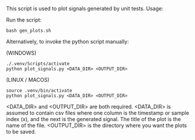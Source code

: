 This script is used to plot signals generated by unit tests.
Usage:

Run the script:
    
    bash gen_plots.sh

Alternatively, to invoke the python script manually:

(WINDOWS)

    ./.venv/Scripts/activate
    python plot_signals.py <DATA_DIR> <OUTPUT_DIR>

(LINUX / MACOS)
    
    source .venv/bin/activate
    python plot_signals.py <DATA_DIR> <OUTPUT_DIR>

<DATA_DIR> and <OUTPUT_DIR> are both required.
<DATA_DIR> is assumed to contain csv files where one column is the timestamp or sample index (x), and the next is the generated signal.
The title of the plot is the name of the file.
<OUTPUT_DIR> is the directory where you want the plots to be saved.